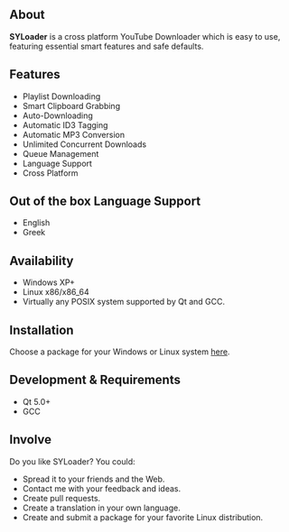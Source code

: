 ## About

**SYLoader** is a cross platform YouTube Downloader which is easy to use, featuring essential smart features and safe defaults.

## Features
* Playlist Downloading
* Smart Clipboard Grabbing
* Auto-Downloading
* Automatic ID3 Tagging
* Automatic MP3 Conversion
* Unlimited Concurrent Downloads
* Queue Management
* Language Support
* Cross Platform

## Out of the box Language Support

* English
* Greek

## Availability

* Windows XP+
* Linux x86/x86_64
* Virtually any POSIX system supported by Qt and GCC.

## Installation

Choose a package for your Windows or Linux system [here](http://panastas91.github.io/SYLoader/).

## Development & Requirements

* Qt 5.0+
* GCC

## Involve

Do you like SYLoader? You could:

* Spread it to your friends and the Web.
* Contact me with your feedback and ideas.
* Create pull requests.
* Create a translation in your own language.
* Create and submit a package for your favorite Linux distribution.
